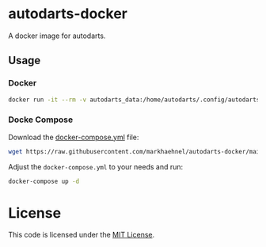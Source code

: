 # autodarts-docker

A docker image for autodarts.

## Usage

### Docker

```bash
docker run -it --rm -v autodarts_data:/home/autodarts/.config/autodarts -p 3180:3180 ghcr.io/markhaehnel/autodarts
```

### Docke Compose

Download the [docker-compose.yml](docker-compose.yml) file:

```bash
wget https://raw.githubusercontent.com/markhaehnel/autodarts-docker/main/docker-compose.yml
```

Adjust the `docker-compose.yml` to your needs and run:

```bash
docker-compose up -d
```

# License

This code is licensed under the [MIT License](./LICENSE).